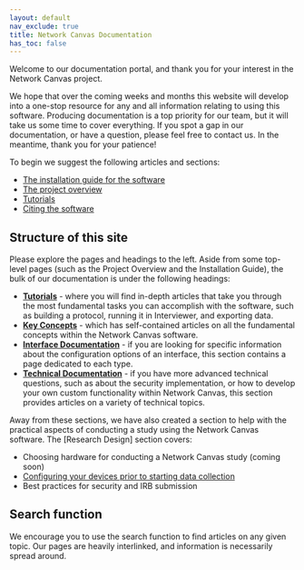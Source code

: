```yaml
---
layout: default
nav_exclude: true
title: Network Canvas Documentation
has_toc: false
---
```


Welcome to our documentation portal, and thank you for your interest in the Network Canvas project.

We hope that over the coming weeks and months this website will develop into a one-stop resource for any and all information relating to using this software. Producing documentation is a top priority for our team, but it will take us some time to cover everything. If you spot a gap in our documentation, or have a question, please feel free to contact us. In the meantime, thank you for your patience!

To begin we suggest the following articles and sections:

- [The installation guide for the software](./docs/installation-guide.md)
- [The project overview](./docs/project-overview.md)
- [Tutorials](./docs/tutorials/index.md)
- [Citing the software](./docs/citing-the-software.md)

## Structure of this site

Please explore the pages and headings to the left. Aside from some top-level pages (such as the Project Overview and the Installation Guide), the bulk of our documentation is under the following headings:

- **[Tutorials](./docs/tutorials/index.md)** - where you will find in-depth articles that take you through the most fundamental tasks you can accomplish with the software, such as building a protocol, running it in Interviewer, and exporting data.
- **[Key Concepts](./docs/key-concepts/index.md)** - which has self-contained articles on all the fundamental concepts within the Network Canvas software.
- **[Interface Documentation](./docs/interface-documentation/index.md)** - if you are looking for specific information about the configuration options of an interface, this section contains a page dedicated to each type.
- **[Technical Documentation](./docs/technical-documentation/index.md)** - if you have more advanced technical questions, such as about the security implementation, or how to develop your own custom functionality within Network Canvas, this section provides articles on a variety of technical topics.

Away from these sections, we have also created a section to help with the practical aspects of conducting a study using the Network Canvas software. The [Research Design] section covers:

- Choosing hardware for conducting a Network Canvas study (coming soon)
- [Configuring your devices prior to starting data collection](./docs/research-design/configuring-devices)
- Best practices for security and IRB submission

## Search function

We encourage you to use the search function to find articles on any given topic. Our pages are heavily interlinked, and information is necessarily spread around.
